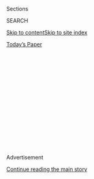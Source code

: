 <div id="app">

<div>

<div>

<div>

<div class="NYTAppHideMasthead css-1q2w90k e1suatyy0">

<div class="section css-ui9rw0 e1suatyy2">

<div class="css-eph4ug er09x8g0">

<div class="css-6n7j50">

</div>

<span class="css-1dv1kvn">Sections</span>

<div class="css-10488qs">

<span class="css-1dv1kvn">SEARCH</span>

</div>

[Skip to content](#site-content)[Skip to site
index](#site-index)

</div>

<div class="css-10698na e1huz5gh0">

</div>

</div>

<div id="masthead-bar-one" class="section hasLinks css-15hmgas e1csuq9d3">

<div class="css-uqyvli e1csuq9d0">

</div>

<div class="css-1uqjmks e1csuq9d1">

</div>

<div class="css-9e9ivx">

[](https://myaccount.nytimes3xbfgragh.onion/auth/login?response_type=cookie&client_id=vi)

</div>

<div class="css-1bvtpon e1csuq9d2">

[Today’s
Paper](https://www.nytimes3xbfgragh.onion/section/todayspaper)

</div>

</div>

</div>

</div>

<div data-aria-hidden="false">

<div id="site-content" data-role="main">

<div>

<div class="css-1aor85t" style="opacity:0.000000001;z-index:-1;visibility:hidden">

<div class="css-1hqnpie">

<div class="css-epjblv">

<span class="css-17xtcya">[Opinion](/section/opinion)</span><span class="css-x15j1o">|</span><span class="css-fwqvlz">Jay-Z:
The Criminal Justice System Stalks Black People Like Meek
Mill</span>

</div>

<div class="css-k008qs">

<div class="css-1iwv8en">

<span class="css-18z7m18"></span>

<div>

</div>

</div>

<span class="css-1n6z4y">https://nyti.ms/2jz2RmU</span>

<div class="css-1705lsu">

<div class="css-4xjgmj">

<div class="css-4skfbu" data-role="toolbar" data-aria-label="Social Media Share buttons, Save button, and Comments Panel with current comment count" data-testid="share-tools">

  - 
  - 
  - 
  - 
    
    <div class="css-6n7j50">
    
    </div>

  - 
  - 

</div>

</div>

</div>

</div>

</div>

</div>

<div class="css-13pd83m">

</div>

<div id="top-wrapper" class="css-1sy8kpn">

<div id="top-slug" class="css-l9onyx">

Advertisement

</div>

[Continue reading the main
story](#after-top)

<div class="ad top-wrapper" style="text-align:center;height:100%;display:block;min-height:250px">

<div id="top" class="place-ad" data-position="top" data-size-key="top">

</div>

</div>

<div id="after-top">

</div>

</div>

<div id="sponsor-wrapper" class="css-1hyfx7x">

<div id="sponsor-slug" class="css-19vbshk">

Supported by

</div>

[Continue reading the main
story](#after-sponsor)

<div id="sponsor" class="ad sponsor-wrapper" style="text-align:center;height:100%;display:block">

</div>

<div id="after-sponsor">

</div>

</div>

<div class="css-v5btjw etb61u70">

<div class="css-v05ibm etb61u71">

[Opinion](/section/opinion)

</div>

</div>

Op-Ed Contributor

<div class="css-1vkm6nb ehdk2mb0">

# Jay-Z: The Criminal Justice System Stalks Black People Like Meek Mill

</div>

<div class="css-xt80pu e12qa4dv0">

<div class="css-18e8msd">

<div class="css-vp77d3 epjyd6m0">

<div class="css-1baulvz">

By <span class="css-1baulvz last-byline" itemprop="name">Jay-Z</span>

</div>

</div>

  - Nov. 17,
    2017

  - 
    
    <div class="css-4xjgmj">
    
    <div class="css-d8bdto" data-role="toolbar" data-aria-label="Social Media Share buttons, Save button, and Comments Panel with current comment count" data-testid="share-tools">
    
      - 
      - 
      - 
      - 
        
        <div class="css-6n7j50">
        
        </div>
    
      - 
      - 
    
    </div>
    
    </div>

</div>

</div>

<div class="css-79elbk" data-testid="photoviewer-wrapper">

<div class="css-z3e15g" data-testid="photoviewer-wrapper-hidden">

</div>

<div class="css-1a48zt4 ehw59r15" data-testid="photoviewer-children">

![<span class="css-16f3y1r e13ogyst0" data-aria-hidden="true">A
Philadelphia judge sentenced the rapper Meek Mill to two to four years
in prison for violating
probation.</span><span class="css-cnj6d5 e1z0qqy90" itemprop="copyrightHolder"><span class="css-1ly73wi e1tej78p0">Credit...</span><span><span>Matt
Rourke/Associated
Press</span></span></span>](https://static01.graylady3jvrrxbe.onion/images/2017/11/18/opinion/17carterWeb/17carterWeb-articleLarge.jpg?quality=75&auto=webp&disable=upscale)

</div>

</div>

<div class="section meteredContent css-1r7ky0e" name="articleBody" itemprop="articleBody">

<div class="css-1fanzo5 StoryBodyCompanionColumn">

<div class="css-53u6y8">

This month Meek Mill was [sentenced to two to four years in
prison](https://www.nytimes3xbfgragh.onion/2017/11/07/arts/music/meek-mill-jail.html)
for violating his probation. \#FreeMeek hashtags have sprung up, and
hundreds of his fans rallied near City Hall in Philadelphia to protest
the ruling.

On the surface, this may look like the story of yet another criminal
rapper who didn’t smarten up and is back where he started. But consider
this: Meek was around 19 when he was convicted on charges relating to
drug and gun possession, and he served an eight-month sentence. Now he’s
30, so he has been on probation for basically his entire adult life. For
about a decade, he’s been stalked by a system that considers the
slightest infraction a justification for locking him back inside.

</div>

</div>

![<span class="css-16f3y1r e13ogyst0">Why are white men poised to get
rich doing the same thing African-Americans have been going to prison
for?</span>](https://static01.graylady3jvrrxbe.onion/images/2016/09/12/multimedia/opinion-jay-z-warondrugs/opinion-jay-z-warondrugs-videoSixteenByNineJumbo1600.jpg)

<div class="css-1fanzo5 StoryBodyCompanionColumn">

<div class="css-53u6y8">

What’s happening to Meek Mill is just one example of how our criminal
justice system entraps and harasses hundreds of thousands of black
people every day. I saw this up close when I was growing up in Brooklyn
during the 1970s and 1980s. Instead of a second chance, probation ends
up being a land mine, with a random misstep bringing consequences
greater than the crime. A person on probation can end up in jail over a
technical violation like missing a curfew.

</div>

</div>

<div class="css-1fanzo5 StoryBodyCompanionColumn">

<div class="css-53u6y8">

Taxpayers in Philadelphia, Meek Mill’s hometown, will have to spend tens
of thousands of dollars each year to keep him locked up, and I bet none
of them would tell you his imprisonment is helping to keep them safer.
He’s there because of arrests for a parole violation, and because a
judge overruled recommendations by a prosecutor and his probation
officer that he doesn’t deserve more jail time. That’s why I stopped my
show in Dallas last week to talk about Meek.

Look at what he’s being punished for now:

In March, he was arrested after an altercation in a St. Louis airport.
After video of what had actually happened was released, all charges were
dropped against Meek. In August, he was arrested for popping a wheelie
on a motorcycle on his video set in New York. Those charges will be
dismissed if he stays out of trouble.

Think about that. The charges were either dropped or dismissed, but the
judge sent him to prison anyway.

The specifics of Meek’s case inspired me to write this. But it’s time we
highlight the random ways people trapped in the criminal justice system
are punished every day. The system treats them as a danger to society,
consistently monitors and follows them for any minor infraction — with
the goal of putting them back in prison.

</div>

</div>

<div class="css-1fanzo5 StoryBodyCompanionColumn">

<div class="css-53u6y8">

As of 2015, one-third of the 4.65 million Americans who were on some
form of parole or probation were black. Black people are sent to prison
for probation and parole violations at much higher rates than white
people.

In Pennsylvania, hundreds of thousands of people are on probation or
parole. About half of the people in city jails in Philadelphia are there
for probation or parole violations. We could literally shut down jails
if we treated people on parole or probation more fairly.

And that’s what we need to fight for in Philadelphia and across the
country. The racial-justice organization [Color of Change is working
with people](http://freemeekmill.org/) in Philadelphia to pressure the
courts there and make that vision a reality. Probation is a trap and we
must fight for Meek and everyone else unjustly sent to prison.

</div>

</div>

</div>

<div>

</div>

<div>

</div>

<div>

</div>

<div>

<div id="bottom-wrapper" class="css-1ede5it">

<div id="bottom-slug" class="css-l9onyx">

Advertisement

</div>

[Continue reading the main
story](#after-bottom)

<div id="bottom" class="ad bottom-wrapper" style="text-align:center;height:100%;display:block;min-height:90px">

</div>

<div id="after-bottom">

</div>

</div>

</div>

</div>

</div>

## Site Index

<div>

</div>

## Site Information Navigation

  - [© <span>2020</span> <span>The New York Times
    Company</span>](https://help.nytimes3xbfgragh.onion/hc/en-us/articles/115014792127-Copyright-notice)

<!-- end list -->

  - [NYTCo](https://www.nytco.com/)
  - [Contact
    Us](https://help.nytimes3xbfgragh.onion/hc/en-us/articles/115015385887-Contact-Us)
  - [Work with us](https://www.nytco.com/careers/)
  - [Advertise](https://nytmediakit.com/)
  - [T Brand Studio](http://www.tbrandstudio.com/)
  - [Your Ad
    Choices](https://www.nytimes3xbfgragh.onion/privacy/cookie-policy#how-do-i-manage-trackers)
  - [Privacy](https://www.nytimes3xbfgragh.onion/privacy)
  - [Terms of
    Service](https://help.nytimes3xbfgragh.onion/hc/en-us/articles/115014893428-Terms-of-service)
  - [Terms of
    Sale](https://help.nytimes3xbfgragh.onion/hc/en-us/articles/115014893968-Terms-of-sale)
  - [Site
    Map](https://spiderbites.nytimes3xbfgragh.onion)
  - [Help](https://help.nytimes3xbfgragh.onion/hc/en-us)
  - [Subscriptions](https://www.nytimes3xbfgragh.onion/subscription?campaignId=37WXW)

</div>

</div>

</div>

</div>

